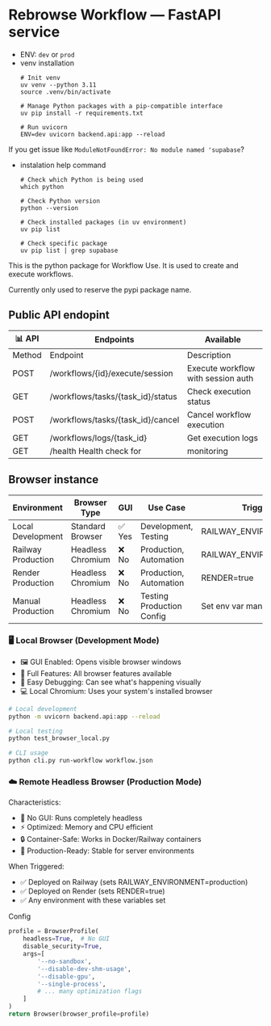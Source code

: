 # Rebrowse Workflow — FastAPI service

- ENV: `dev` or `prod`
- venv installation
    ```
    # Init venv
    uv venv --python 3.11
    source .venv/bin/activate

    # Manage Python packages with a pip-compatible interface
    uv pip install -r requirements.txt

    # Run uvicorn
    ENV=dev uvicorn backend.api:app --reload
    ```


If you get issue like `ModuleNotFoundError: No module named 'supabase`?

- instalation help command
    ```
    # Check which Python is being used
    which python

    # Check Python version
    python --version

    # Check installed packages (in uv environment)
    uv pip list

    # Check specific package
    uv pip list | grep supabase
    ```

This is the python package for Workflow Use. It is used to create and execute workflows.

Currently only used to reserve the pypi package name.

## Public API endopint

📊 API | Endpoints | Available
--|--|--
Method | Endpoint | Description
POST |	/workflows/{id}/execute/session	| Execute workflow with session auth
GET	| /workflows/tasks/{task_id}/status	| Check execution status
POST |	/workflows/tasks/{task_id}/cancel	| Cancel workflow execution
GET	| /workflows/logs/{task_id}	| Get execution logs
GET	| /health	Health check for | monitoring


## Browser instance 

Environment	| Browser Type	| GUI | Use Case | Triggered When
--|--|--|--|--
Local Development | Standard Browser | ✅ Yes | Development, Testing | RAILWAY_ENVIRONMENT not set
Railway Production | Headless Chromium | ❌ No | Production, Automation | RAILWAY_ENVIRONMENT=production
Render Production | Headless Chromium | ❌ No | Production, Automation | RENDER=true
Manual Production | Headless Chromium | ❌ No | Testing Production Config | Set env var manually

### 🖥️ Local Browser (Development Mode)

- 🖼️ GUI Enabled: Opens visible browser windows
- 🎯 Full Features: All browser features available
- 🔧 Easy Debugging: Can see what's happening visually
- 💻 Local Chromium: Uses your system's installed browser

```bash
# Local development
python -m uvicorn backend.api:app --reload

# Local testing
python test_browser_local.py

# CLI usage
python cli.py run-workflow workflow.json
```

### ☁️ Remote Headless Browser (Production Mode)

Characteristics:
- 🚫 No GUI: Runs completely headless
- ⚡ Optimized: Memory and CPU efficient
- 🔒 Container-Safe: Works in Docker/Railway containers
- 🎯 Production-Ready: Stable for server environments


When Triggered:
- ✅ Deployed on Railway (sets RAILWAY_ENVIRONMENT=production)
- ✅ Deployed on Render (sets RENDER=true)
- ✅ Any environment with these variables set

Config
```python
profile = BrowserProfile(
    headless=True,  # No GUI
    disable_security=True,
    args=[
        '--no-sandbox',
        '--disable-dev-shm-usage',
        '--disable-gpu',
        '--single-process',
        # ... many optimization flags
    ]
)
return Browser(browser_profile=profile)
```